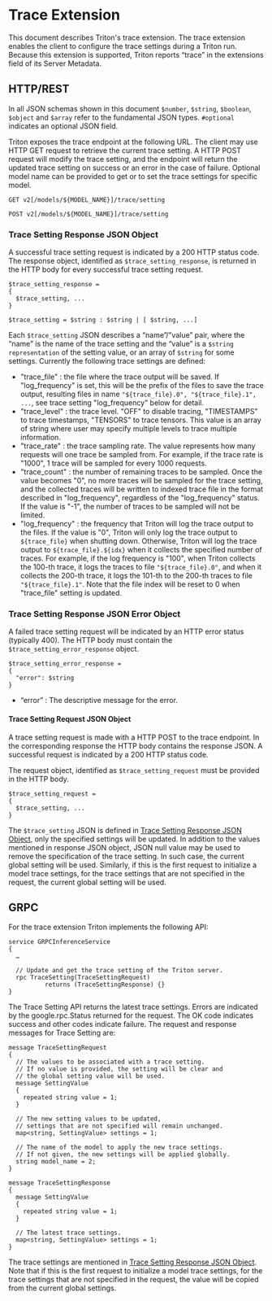 <!--
# Copyright (c) 2022-2025, NVIDIA CORPORATION & AFFILIATES. All rights reserved.
#
# Redistribution and use in source and binary forms, with or without
# modification, are permitted provided that the following conditions
# are met:
#  * Redistributions of source code must retain the above copyright
#    notice, this list of conditions and the following disclaimer.
#  * Redistributions in binary form must reproduce the above copyright
#    notice, this list of conditions and the following disclaimer in the
#    documentation and/or other materials provided with the distribution.
#  * Neither the name of NVIDIA CORPORATION nor the names of its
#    contributors may be used to endorse or promote products derived
#    from this software without specific prior written permission.
#
# THIS SOFTWARE IS PROVIDED BY THE COPYRIGHT HOLDERS ``AS IS'' AND ANY
# EXPRESS OR IMPLIED WARRANTIES, INCLUDING, BUT NOT LIMITED TO, THE
# IMPLIED WARRANTIES OF MERCHANTABILITY AND FITNESS FOR A PARTICULAR
# PURPOSE ARE DISCLAIMED.  IN NO EVENT SHALL THE COPYRIGHT OWNER OR
# CONTRIBUTORS BE LIABLE FOR ANY DIRECT, INDIRECT, INCIDENTAL, SPECIAL,
# EXEMPLARY, OR CONSEQUENTIAL DAMAGES (INCLUDING, BUT NOT LIMITED TO,
# PROCUREMENT OF SUBSTITUTE GOODS OR SERVICES; LOSS OF USE, DATA, OR
# PROFITS; OR BUSINESS INTERRUPTION) HOWEVER CAUSED AND ON ANY THEORY
# OF LIABILITY, WHETHER IN CONTRACT, STRICT LIABILITY, OR TORT
# (INCLUDING NEGLIGENCE OR OTHERWISE) ARISING IN ANY WAY OUT OF THE USE
# OF THIS SOFTWARE, EVEN IF ADVISED OF THE POSSIBILITY OF SUCH DAMAGE.
-->

# Trace Extension

This document describes Triton's trace extension. The trace extension enables
the client to configure the trace settings during a Triton run. Because this
extension is supported, Triton reports “trace” in the extensions field of
its Server Metadata.

## HTTP/REST

In all JSON schemas shown in this document `$number`, `$string`, `$boolean`,
`$object` and `$array` refer to the fundamental JSON types. `#optional`
indicates an optional JSON field.

Triton exposes the trace endpoint at the following URL. The client may use
HTTP GET request to retrieve the current trace setting. A HTTP POST request
will modify the trace setting, and the endpoint will return the updated trace
setting on success or an error in the case of failure. Optional model name
can be provided to get or to set the trace settings for specific model.

```
GET v2[/models/${MODEL_NAME}]/trace/setting

POST v2[/models/${MODEL_NAME}]/trace/setting
```

### Trace Setting Response JSON Object

A successful trace setting request is indicated by a 200 HTTP status
code. The response object, identified as `$trace_setting_response`, is
returned in the HTTP body for every successful trace setting request.

```
$trace_setting_response =
{
  $trace_setting, ...
}

$trace_setting = $string : $string | [ $string, ...]
```

Each `$trace_setting` JSON describes a “name”/”value” pair, where the “name” is
the name of the trace setting and the “value” is a `$string representation` of the
setting value, or an array of `$string` for some settings. Currently the following
trace settings are defined:

- "trace_file" : the file where the trace output will be saved. If
"log_frequency" is set, this will be the prefix of the files to save the
trace output, resulting files in name `"${trace_file}.0", "${trace_file}.1", ...`,
see trace setting "log_frequency" below for detail.
- "trace_level" : the trace level. "OFF" to disable tracing,
"TIMESTAMPS" to trace timestamps, "TENSORS" to trace tensors.
This value is an array of string where user may specify multiple levels to
trace multiple information.
- "trace_rate" : the trace sampling rate. The value represents how many requests
will one trace be sampled from. For example, if the trace rate is "1000",
1 trace will be sampled for every 1000 requests.
- "trace_count" : the number of remaining traces to be sampled. Once the value
becomes "0", no more traces will be sampled for the trace setting, and the
collected traces will be written to indexed trace file in the format described
in "log_frequency", regardless of the "log_frequency" status.
If the value is "-1", the number of traces to be sampled will not be limited.
- "log_frequency" : the frequency that Triton will log the
trace output to the files. If the value is "0", Triton will only log
the trace output to `${trace_file}` when shutting down. Otherwise, Triton will log
the trace output to `${trace_file}.${idx}` when it collects
the specified number of traces. For example, if the log frequency is "100",
when Triton collects the 100-th trace, it logs the traces to file
`"${trace_file}.0"`, and when it collects the 200-th trace, it logs the 101-th to
the 200-th traces to file `"${trace_file}.1"`. Note that the file index will be
reset to 0 when "trace_file" setting is updated.


### Trace Setting Response JSON Error Object

A failed trace setting request will be indicated by an HTTP error status
(typically 400). The HTTP body must contain the
`$trace_setting_error_response` object.

```
$trace_setting_error_response =
{
  "error": $string
}
```

- “error” : The descriptive message for the error.

#### Trace Setting Request JSON Object

A trace setting request is made with a HTTP POST to
the trace endpoint. In the corresponding response the HTTP body contains the
response JSON. A successful request is indicated by a 200 HTTP status code.

The request object, identified as `$trace_setting_request` must be provided in the HTTP
body.

```
$trace_setting_request =
{
  $trace_setting, ...
}
```

The `$trace_setting` JSON is defined in
[Trace Setting Response JSON Object](#trace-setting-response-json-object), only the specified
settings will be updated. In addition to the values mentioned in response JSON
object, JSON null value may be used to remove the specification of
the trace setting. In such case, the current global setting will be used.
Similarly, if this is the first request to initialize a model trace settings,
for the trace settings that are not specified in the request, the current global
setting will be used.

## GRPC

For the trace extension Triton implements the following API:

```
service GRPCInferenceService
{
  …

  // Update and get the trace setting of the Triton server.
  rpc TraceSetting(TraceSettingRequest)
          returns (TraceSettingResponse) {}
}
```

The Trace Setting API returns the latest trace settings. Errors are indicated
by the google.rpc.Status returned for the request. The OK code
indicates success and other codes indicate failure. The request and
response messages for Trace Setting are:

```
message TraceSettingRequest
{
  // The values to be associated with a trace setting.
  // If no value is provided, the setting will be clear and
  // the global setting value will be used.
  message SettingValue
  {
    repeated string value = 1;
  }

  // The new setting values to be updated,
  // settings that are not specified will remain unchanged.
  map<string, SettingValue> settings = 1;

  // The name of the model to apply the new trace settings.
  // If not given, the new settings will be applied globally.
  string model_name = 2;
}

message TraceSettingResponse
{
  message SettingValue
  {
    repeated string value = 1;
  }

  // The latest trace settings.
  map<string, SettingValue> settings = 1;
}
```

The trace settings are mentioned in
[Trace Setting Response JSON Object](#trace-setting-response-json-object).
Note that if this is the first request to initialize
a model trace settings, for the trace settings that are not specified
in the request, the value will be copied from the current global settings.
